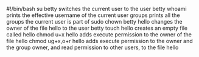#!/bin/bash
su betty switches the current user to the user betty
whoami prints the effective username of the current user
groups prints all the groups the current user is part of
sudo chown betty hello changes the owner of the file hello to the user betty
touch hello creates an empty file called hello
chmod u+x hello adds execute permission to the owner of the file hello
chmod ug+x,o+r hello adds execute permission to the owner and the group owner, and read permission to other users, to the file hello
